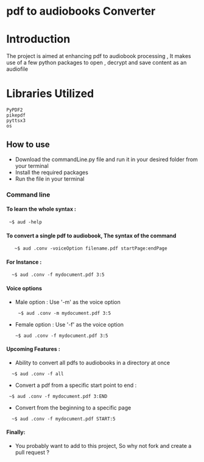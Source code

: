 # pdf to audiobooks Converter

# Introduction 
The project is aimed at enhancing pdf to audiobook processing , 
It makes use of a few python packages to open , decrypt and save content as an audiofile

# Libraries Utilized
```shell
PyPDF2
pikepdf
pyttsx3
os
```
## How to use
  - Download the commandLine.py file and run it in your desired folder from your terminal
  - Install the required packages
  - Run the file in your terminal

### Command line
#### To learn the whole syntax : 
 
   ```shell
    ~$ aud -help
   ```
 #### To convert a single pdf to audiobook, The syntax of the command
  ```shell
     ~$ aud .conv -voiceOption filename.pdf startPage:endPage
   ```
 #### For Instance :
   ```shell
     ~$ aud .conv -f mydocument.pdf 3:5
   ```
 #### Voice options 
 - Male option : Use '-m' as the voice option
   ```shell
    ~$ aud .conv -m mydocument.pdf 3:5
   ```
 - Female option : Use '-f' as the voice option
     ```shell
   ~$ aud .conv -f mydocument.pdf 3:5
   ```
 #### Upcoming Features :
  - Ability to convert all pdfs to audiobooks in a directory at once
   
   ```shell
     ~$ aud .conv -f all
   ``` 
  - Convert a pdf from a specific start point to end :
  
   ```shell
    ~$ aud .conv -f mydocument.pdf 3:END
   ```
  - Convert from the beginning to a specific page
  
   ```shell
     ~$ aud .conv -f mydocument.pdf START:5
   ```
#### Finally:
- You probably want to add to this project, So why not fork and create a pull request ?

